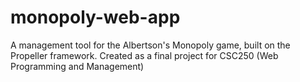 # monopoly-web-app
A management tool for the Albertson's Monopoly game, built on the Propeller framework. Created as a final project for CSC250 (Web Programming and Management)
